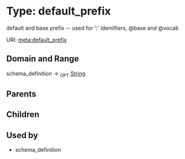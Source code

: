 
# Type: default_prefix


default and base prefix -- used for ':' identifiers, @base and @vocab

URI: [meta:default_prefix](https://w3id.org/biolink/biolinkml/meta/default_prefix)


## Domain and Range

schema_definition ->  <sub>OPT</sub> [String](types/String.md)

## Parents


## Children


## Used by

 * schema_definition
